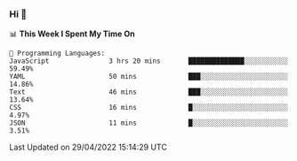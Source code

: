 ### Hi 👋

<!--START_SECTION:waka-->
📊 **This Week I Spent My Time On** 

```text
💬 Programming Languages: 
JavaScript               3 hrs 20 mins       ██████████████░░░░░░░░░░░   59.49% 
YAML                     50 mins             ███░░░░░░░░░░░░░░░░░░░░░░   14.86% 
Text                     46 mins             ███░░░░░░░░░░░░░░░░░░░░░░   13.64% 
CSS                      16 mins             █░░░░░░░░░░░░░░░░░░░░░░░░   4.97% 
JSON                     11 mins             █░░░░░░░░░░░░░░░░░░░░░░░░   3.51%

```


 Last Updated on 29/04/2022 15:14:29 UTC
<!--END_SECTION:waka-->

